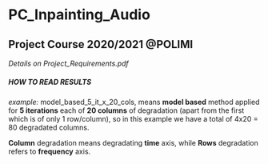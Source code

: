 # PC_Inpainting_Audio
## Project Course 2020/2021 @POLIMI

*Details on Project_Requirements.pdf*

##### HOW TO READ RESULTS
*example:* model_based_5_it_x_20_cols, means **model based** method applied for **5 iterations** each of **20 columns** of degradation (apart from the first which is of only 1 row/column), so in this example we have a total of 4x20 = 80 degradated columns.


**Column** degradation means degradating **time** axis, while **Rows** degradation refers to **frequency** axis.
